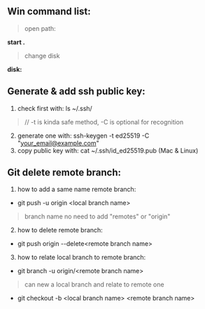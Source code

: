 ## Win command list: 
> open path: 

__start .__

> change disk

__disk:__

## Generate & add ssh public key: 
1. check first with: ls ~/.ssh/
> // -t is kinda safe method, -C is optional for recognition
2. generate one with: ssh-keygen -t ed25519 -C "your_email@example.com"
3. copy public key with: cat ~/.ssh/id_ed25519.pub (Mac & Linux)

## Git delete remote branch:
1. how to add a same name remote branch:
* git push -u origin \<local branch name> 
> branch name no need to add "remotes" or "origin"
2. how to delete remote branch:
* git push origin --delete\<remote branch name>
3. how to relate local branch to remote branch:
* git branch -u  origin/\<remote branch name>
> can new a local branch and relate to remote one
* git checkout -b \<local branch name> \<remote branch name>
